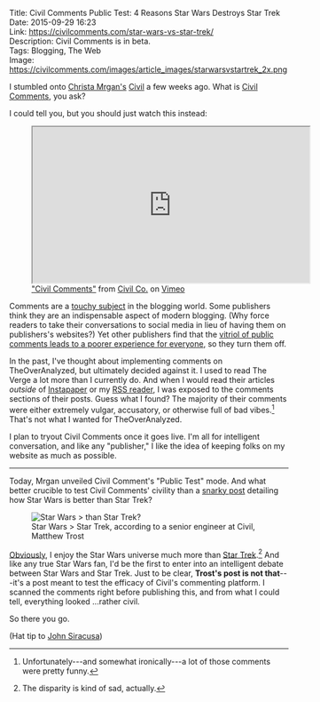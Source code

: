 Title: Civil Comments Public Test: 4 Reasons Star Wars Destroys Star Trek   
Date: 2015-09-29 16:23  
Link: https://civilcomments.com/star-wars-vs-star-trek/  
Description: Civil Comments is in beta.  
Tags: Blogging, The Web  
Image: https://civilcomments.com/images/article_images/starwarsvstartrek_2x.png  

<!-- FitVids (http://fitvidsjs.com) -->
<script src="/js/fitvids.js"></script>
<script> 
	$(document).ready(function(){
		$(".entry").fitVids();
	});
</script>

I stumbled onto [Christa Mrgan's][1] [Civil][2] a few weeks ago. What is [Civil Comments][3], you ask?

I could tell you, but you should just watch this instead:

<figure>
	<iframe src="https://player.vimeo.com/video/131170273?color=45a5a5&amp;title=0&amp;byline=0&amp;portrait=0" width="500" height="281" allowfullscreen title="What is Civil Comments?"></iframe> 
	<figcaption><a href="https://vimeo.com/131170273" title="Link to Civil Comments on Vimeo">"Civil Comments"</a> from <a href="https://vimeo.com/user41217360" title="Link to Civil Co. on Vimeo">Civil Co.</a> on <a href="https://vimeo.com" title="Vimeo">Vimeo</a></figcaption>
</figure>

Comments are a [touchy subject][4] in the blogging world. Some publishers think they are an indispensable aspect of modern blogging. (Why force readers to take their conversations to social media in lieu of having them on publishers's websites?) Yet other publishers find that the [vitriol of public comments leads to a poorer experience for everyone][5], so they turn them off.

In the past, I've thought about implementing comments on TheOverAnalyzed, but ultimately decided against it. I used to read The Verge a lot more than I currently do. And when I would read their articles *outside* of [Instapaper][6] or my [RSS reader][7], I was exposed to the comments sections of their posts. Guess what I found? The majority of their comments were either extremely vulgar, accusatory, or otherwise full of bad vibes.[^1] That's not what I wanted for TheOverAnalyzed.

I plan to tryout Civil Comments once it goes live. I'm all for intelligent conversation, and like any "publisher," I like the idea of keeping folks on my website as much as possible.

***

Today, Mrgan unveiled Civil Comment's "Public Test" mode. And what better crucible to test Civil Comments' civility than a [snarky post][8] detailing how Star Wars is better than Star Trek?

<figure>
	<img src="https://civilcomments.com/images/article_images/starwarsvstartrek_2x.png" alt="Star Wars &#62; than Star Trek?" title="Star Wars &#62; than Star Trek?">
	<figcaption>Star Wars > Star Trek, according to a senior engineer at Civil, Matthew Trost</figcaption>
</figure>

[Obviously][9], I enjoy the Star Wars universe much more than [Star Trek][10].[^2] And like any true Star Wars fan, I'd be the first to enter into an intelligent debate between Star Wars and Star Trek. Just to be clear, **Trost's post is not that**---it's a post meant to test the efficacy of Civil's commenting platform. I scanned the comments right before publishing this, and from what I could tell, everything looked ...rather civil.

So there you go.

(Hat tip to [John Siracusa][11])

[^1]: Unfortunately---and somewhat ironically---a lot of those comments were pretty funny.
[^2]: The disparity is kind of sad, actually.

[1]: https://twitter.com/antichrista "Christa Mrgan on Twitter"
[2]: http://civil.cm "Civil Co."
[3]: http://www.civilcomments.com "Civil Comments"
[4]: http://daringfireball.net/2010/06/whats_fair "John Gruber on comments"
[5]: http://www.theverge.com/2015/7/6/8901115/were-turning-comments-off-for-a-bit "The Verge turning off comments"
[6]: http://instapaper.com "Instapaper"
[7]: http://reederapp.com "Reeder"
[8]: https://civilcomments.com/star-wars-vs-star-trek/ "Civil Comments public test: Star Wars vs. Star Trek"
[9]: /tags/star%20wars "Posts tagged 'Star Wars'"
[10]: /tags/star%20trek "Posts tagged 'Star Trek'"
[11]: https://twitter.com/siracusa/status/648914275369623552 "Siracusa's tweet about Civil Comments"